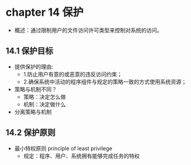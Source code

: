 # chapter 14 保护

- 概述：通过限制用户的文件访问许可类型来控制对系统的访问。

## 14.1 保护目标

- 提供保护的理由:
  - 1.防止用户有意的或恶意的违反访问约束；
  - 2.确保系统中活动的程序组件与规定的策略一致的方式使用系统资源；
- 策略与机制不同？
  - 策略：决定怎么做
  - 机制：决定做什么
- 分离策略与机制

## 14.2 保护原则

- 最小特权原则 principle of least privilege
  - 规定：程序、用户、系统拥有能够完成任务的特权